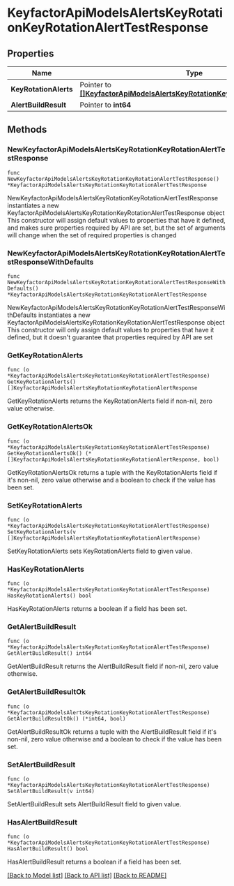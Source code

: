 # KeyfactorApiModelsAlertsKeyRotationKeyRotationAlertTestResponse

## Properties

Name | Type | Description | Notes
------------ | ------------- | ------------- | -------------
**KeyRotationAlerts** | Pointer to [**[]KeyfactorApiModelsAlertsKeyRotationKeyRotationAlertResponse**](KeyfactorApiModelsAlertsKeyRotationKeyRotationAlertResponse.md) |  | [optional] 
**AlertBuildResult** | Pointer to **int64** |  | [optional] 

## Methods

### NewKeyfactorApiModelsAlertsKeyRotationKeyRotationAlertTestResponse

`func NewKeyfactorApiModelsAlertsKeyRotationKeyRotationAlertTestResponse() *KeyfactorApiModelsAlertsKeyRotationKeyRotationAlertTestResponse`

NewKeyfactorApiModelsAlertsKeyRotationKeyRotationAlertTestResponse instantiates a new KeyfactorApiModelsAlertsKeyRotationKeyRotationAlertTestResponse object
This constructor will assign default values to properties that have it defined,
and makes sure properties required by API are set, but the set of arguments
will change when the set of required properties is changed

### NewKeyfactorApiModelsAlertsKeyRotationKeyRotationAlertTestResponseWithDefaults

`func NewKeyfactorApiModelsAlertsKeyRotationKeyRotationAlertTestResponseWithDefaults() *KeyfactorApiModelsAlertsKeyRotationKeyRotationAlertTestResponse`

NewKeyfactorApiModelsAlertsKeyRotationKeyRotationAlertTestResponseWithDefaults instantiates a new KeyfactorApiModelsAlertsKeyRotationKeyRotationAlertTestResponse object
This constructor will only assign default values to properties that have it defined,
but it doesn't guarantee that properties required by API are set

### GetKeyRotationAlerts

`func (o *KeyfactorApiModelsAlertsKeyRotationKeyRotationAlertTestResponse) GetKeyRotationAlerts() []KeyfactorApiModelsAlertsKeyRotationKeyRotationAlertResponse`

GetKeyRotationAlerts returns the KeyRotationAlerts field if non-nil, zero value otherwise.

### GetKeyRotationAlertsOk

`func (o *KeyfactorApiModelsAlertsKeyRotationKeyRotationAlertTestResponse) GetKeyRotationAlertsOk() (*[]KeyfactorApiModelsAlertsKeyRotationKeyRotationAlertResponse, bool)`

GetKeyRotationAlertsOk returns a tuple with the KeyRotationAlerts field if it's non-nil, zero value otherwise
and a boolean to check if the value has been set.

### SetKeyRotationAlerts

`func (o *KeyfactorApiModelsAlertsKeyRotationKeyRotationAlertTestResponse) SetKeyRotationAlerts(v []KeyfactorApiModelsAlertsKeyRotationKeyRotationAlertResponse)`

SetKeyRotationAlerts sets KeyRotationAlerts field to given value.

### HasKeyRotationAlerts

`func (o *KeyfactorApiModelsAlertsKeyRotationKeyRotationAlertTestResponse) HasKeyRotationAlerts() bool`

HasKeyRotationAlerts returns a boolean if a field has been set.

### GetAlertBuildResult

`func (o *KeyfactorApiModelsAlertsKeyRotationKeyRotationAlertTestResponse) GetAlertBuildResult() int64`

GetAlertBuildResult returns the AlertBuildResult field if non-nil, zero value otherwise.

### GetAlertBuildResultOk

`func (o *KeyfactorApiModelsAlertsKeyRotationKeyRotationAlertTestResponse) GetAlertBuildResultOk() (*int64, bool)`

GetAlertBuildResultOk returns a tuple with the AlertBuildResult field if it's non-nil, zero value otherwise
and a boolean to check if the value has been set.

### SetAlertBuildResult

`func (o *KeyfactorApiModelsAlertsKeyRotationKeyRotationAlertTestResponse) SetAlertBuildResult(v int64)`

SetAlertBuildResult sets AlertBuildResult field to given value.

### HasAlertBuildResult

`func (o *KeyfactorApiModelsAlertsKeyRotationKeyRotationAlertTestResponse) HasAlertBuildResult() bool`

HasAlertBuildResult returns a boolean if a field has been set.


[[Back to Model list]](../README.md#documentation-for-models) [[Back to API list]](../README.md#documentation-for-api-endpoints) [[Back to README]](../README.md)


